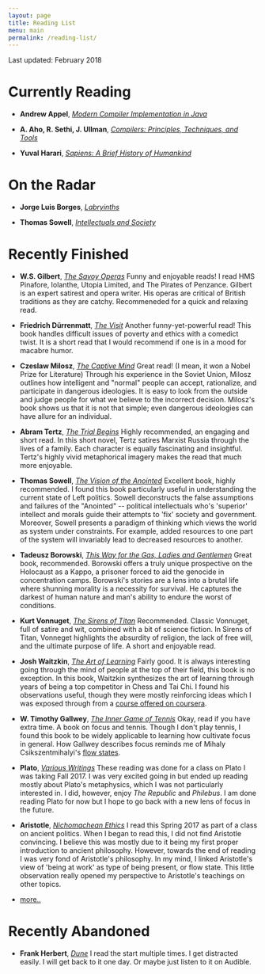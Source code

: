 ```yaml
---
layout: page
title: Reading List
menu: main
permalink: /reading-list/
---
```

Last updated: February 2018

# Currently Reading

* __Andrew Appel__, [_Modern Compiler Implementation in Java_](https://www.amazon.com/Modern-Compiler-Implementation-Andrew-Appel/dp/052182060X)

* __A. Aho, R. Sethi, J. Ullman__, [_Compilers: Principles, Techniques, and Tools_](https://www.amazon.com/Compilers-Principles-Techniques-Tools-2nd/dp/0321486811/ref=tmm_hrd_swatch_0?_encoding=UTF8&qid=1520189329&sr=1-1&dpID=51Bug87tM%252BL&preST=_SY291_BO1,204,203,200_QL40_&dpSrc=detail)


* __Yuval Harari__, [_Sapiens: A Brief History of Humankind_](https://www.amazon.com/Sapiens-Humankind-Yuval-Noah-Harari/dp/0062316095/ref=sr_1_1?s=books&ie=UTF8&qid=1488658001&sr=1-1&keywords=sapiens)




# On the Radar


* __Jorge Luis Borges__, [_Labryinths_](https://www.amazon.com/Labyrinths-Directions-Paperbook-Jorge-Borges/dp/0811216993/ref=sr_1_1?s=books&ie=UTF8&qid=1519579062&sr=1-1&keywords=labyrinth+jorge)

* __Thomas Sowell__, [_Intellectuals and Society_](https://www.amazon.com/Intellectuals-Society-Expanded-Thomas-Sowell/dp/0465025226/ref=tmm_pap_swatch_0?_encoding=UTF8&qid=1519580142&sr=1-1)

# Recently Finished

* __W.S. Gilbert__, [_The Savoy Operas_](https://www.amazon.com/Savoy-Operas-Complete-Sullivan-Classics-ebook/dp/B002RI95AE/ref=sr_1_1?s=books&ie=UTF8&qid=1519577742&sr=1-1&keywords=the+savoy+operas)
Funny and enjoyable reads! I read HMS Pinafore, Iolanthe, Utopia Limited, and The Pirates of Penzance. Gilbert is an expert satirest and opera writer. His operas are critical of British traditions as they are catchy. Recommeneded for a quick and relaxing read.

* __Friedrich Dürrenmatt__, [_The Visit_](https://www.amazon.com/dp/0802144268/ref=cm_sw_r_tw_dp_U_x_-3UKAbMSADP5N)
Another funny-yet-powerful read! This book handles difficult issues of poverty and ethics with a comedict twist. It is a short read that I would recommend if one is in a mood for macabre humor.

* __Czeslaw Milosz__, [_The Captive Mind_](https://www.amazon.com/Captive-Mind-Czeslaw-Milosz/dp/0679728562)
Great read! (I mean, it won a Nobel Prize for Literature) Through his experience in the Soviet Union, Milosz outlines how intelligent and "normal" people can accept, rationalize, and participate in dangerous ideologies. It is easy to look from the outside and judge people for what we believe to the incorrect decision. Milosz's book shows us that it is not that simple; even dangerous ideologies can have allure for an individual.

* __Abram Tertz__, [_The Trial Begins_](https://www.amazon.com/Trial-Begins-Socialist-Realism/dp/0520046773/ref=sr_1_1?s=books&ie=UTF8&qid=1519578434&sr=1-1&keywords=the+trial+begins)
Highly recommended, an engaging and short read. In this short novel, Tertz satires Marxist Russia through the lives of a family.
Each character is equally fascinating and insightful. Tertz's highly vivid metaphorical imagery makes the read that much more enjoyable.

* __Thomas Sowell__, [_The Vision of the Anointed_](https://www.amazon.com/Vision-Anointed-Self-Congratulation-Social-Policy/dp/046508995X/ref=tmm_pap_swatch_0?_encoding=UTF8&qid=1520359941&sr=8-1)
Excellent book, highly recommended. I found this book particularly useful in understanding the current state of Left politics. Sowell deconstructs the false assumptions and failures of the "Anointed" -- political intellectuals who's 'superior' intellect and morals guide their attempts to 'fix' society and government. Moreover, Sowell presents a paradigm of thinking which views the world as system under constraints. For example, added resources to one part of the system will invariably lead to decreased resources to another.

* __Tadeusz Borowski__, [_This Way for the Gas, Ladies and Gentlemen_](https://www.amazon.com/This-Ladies-Gentlemen-Penguin-Classics/dp/0140186247/ref=sr_1_1?s=books&ie=UTF8&qid=1519577888&sr=1-1&keywords=this+way+for+the+gas+ladies+and+gentlemen)
Great book, recommended. Borowski offers a truly unique prospective on the Holocaust as a Kappo, a prisoner forced to aid the genocide in concentration camps. Borowski's stories are a lens into a brutal life where shunning morality is a necessity for survival. He captures the darkest of human nature and man's ability to endure the worst of conditions.

* __Kurt Vonnuget__, [_The Sirens of Titan_](https://www.amazon.com/Sirens-Titan-S-F-Masterworks/dp/1857988841/ref=tmm_pap_swatch_0?_encoding=UTF8&qid=&sr=)
Recommended. Classic Vonnuget, full of satire and wit, combined with a bit of science fiction. In Sirens of Titan, Vonneget highlights the absurdity of religion, the lack of free will, and the ultimate purpose of life. A short and enjoyable read.

* __Josh Waitzkin__, [_The Art of Learning_](https://www.amazon.com/Art-Learning-Journey-Optimal-Performance/dp/0743277465/ref=tmm_pap_swatch_0?_encoding=UTF8&qid=1519577809&sr=8-1)
Fairly good. It is always interesting going through the mind of people at the top of their field, this book is no exception. In this book, Waitzkin synthesizes the art of learning through years of being a top competitor in Chess and Tai Chi. I found his observations useful, though they were mostly reinforcing ideas which I was exposed through from a [course offered on coursera](https://www.coursera.org/learn/learning-how-to-learn).

* __W. Timothy Gallwey__, [_The Inner Game of Tennis_](https://www.amazon.com/Inner-Game-Tennis-Classic-Performance/dp/0679778314/ref=tmm_pap_swatch_0?_encoding=UTF8&qid=&sr=) Okay, read if you have extra time. A book on focus and tennis. Though I don't play tennis, I found this book to be widely applicable to learning how cultivate focus in general. How Gallwey describes focus reminds me of Mihaly Csikszentmihalyi's [flow states](https://www.ted.com/talks/mihaly_csikszentmihalyi_on_flow).

* __Plato__, [_Various Writings_](https://www.amazon.com/Plato-Complete-Works/dp/0872203492/ref=sr_1_1?s=books&ie=UTF8&qid=1519579572&sr=1-1&keywords=plato+complete+works)
These reading was done for a class on Plato I was taking Fall 2017. I was very excited going in but ended up reading mostly about Plato's metaphysics, which I was not particularly interested in. I did, however, enjoy _The Republic_ and _Philebus_. I am done reading Plato for now but I hope to go back with a new lens of focus in the future.

* __Aristotle__, [_Nichomachean Ethics_](https://www.amazon.com/Nicomachean-Ethics-Aristotle/dp/0872204642)
I read this Spring 2017 as part of a class on ancient politics. When I began to read this, I did not find Aristotle convincing. I believe this was mostly due to it being my first proper introduction to ancient philosophy. However, towards the end of reading I was very fond of Aristotle's philosophy. In my mind, I linked Aristotle's view of 'being at work' as type of being present, or flow state. This little observation really opened my perspective to Aristotle's teachings on other topics.

* [more..](/reading-archive/)

# Recently Abandoned
* __Frank Herbert__, [_Dune_](https://www.amazon.com/Dune-Chronicles-Book-1/dp/0441013597/ref=tmm_pap_swatch_0?_encoding=UTF8&qid=1519580380&sr=1-1)
I read the start multiple times. I get distracted easily. I will get back to it one day. Or maybe just listen to it on Audible.
